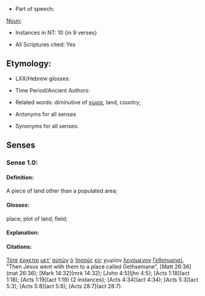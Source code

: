 * Part of speech: 

[Noun](http://ugg.readthedocs.io/en/latest/noun.html); 

* Instances in NT: 10 {in 9 verses}

* All Scriptures cited: Yes

## Etymology: 

* LXX/Hebrew glosses: 

* Time Period/Ancient Authors: 

* Related words: diminutive of [χώρα](../G55610/01.md), land, country;

* Antonyms for all senses

* Synonyms for all senses: 

## Senses 

### Sense 1.0: 

#### Definition: 

A piece of land other than a populated area;

#### Glosses: 

place; plot of land; field; 

#### Explanation: 


#### Citations: 

[Τότε](../G51190/01.md) [ἔρχεται](../G20640/01.md) [μετ’](../G33260/01.md) [αὐτῶν](../G08460/01.md) [ὁ](../G35880/01.md) [Ἰησοῦς](../G24240/01.md) [εἰς](../G15190/01.md) χωρίον [λεγόμενον](../G30040/01.md) [Γεθσημανεὶ](../G10680/01.md), "Then Jesus went with them to a place called Gethsemane", [Matt 26:36](mat 26:36); [Mark 14:32](mrk 14:32); [John 4:5](jhn 4:5); [Acts 1:18](act 1:18); [Acts 1:19](act 1:19) {2 instances}; [Acts 4:34](act 4:34); [Acts 5:3](act 5:3); [Acts 5:8](act 5:8); [Acts 28:7](act 28:7).  

